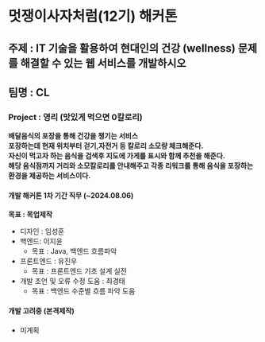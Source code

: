 # 멋쟁이사자처럼(12기) 해커톤
## 주제 : IT 기술을 활용하여 현대인의 건강 (wellness) 문제를 해결할 수 있는 웹 서비스를 개발하시오

## 팀명 : CL
### Project : 영리 (맛있게 먹으면 0칼로리)
**배달음식의 포장을 통해 건강을 챙기는 서비스 <br>
포장하는데 현재 위치부터 걷기,자전거 등 칼로리 소모량 체크해준다.<br>
자신이 먹고자 하는 음식을 검색후 지도에 가게를 표시와 함께 추천을 해준다.<br>
해당 음식점까지 거리와 소모칼로리를 안내해주고 각종 리워크를 통해 음식을 포장하는 환경을 제공하는 서비스이다.**

#### 개발 해커톤 1차 기간 직무 (~2024.08.06)
**목표 : 목업제작**
- 디자인 : 임성훈
- 백엔드: 이지윤
    - 목표 : Java, 백엔드 흐름파악
- 프론트엔드 : 유진우
    - 목표 : 프론트엔드 기초 설계 실전
- 개발 조언 및 오류 수정 도움 : 최경태
    - 목표 : 백엔드 수준별 흐름 파악 도움


#### 개발 고려중 (본격제작)
- 미계획
